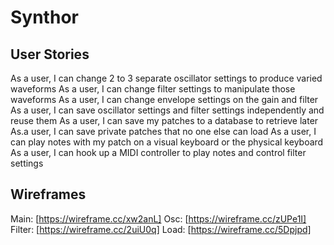 # Synthor

## User Stories
As a user, I can change 2 to 3 separate oscillator settings to produce varied waveforms
As a user, I can change filter settings to manipulate those waveforms
As a user, I can change envelope settings on the gain and filter
As a user, I can save oscillator settings and filter settings independently and reuse them
As a user, I can save my patches to a database to retrieve later
As.a user, I can save private patches that no one else can load
As a user, I can play notes with my patch on a visual keyboard or the physical keyboard
As a user, I can hook up a MIDI controller to play notes and control filter settings

## Wireframes
Main: [https://wireframe.cc/xw2anL]
Osc: [https://wireframe.cc/zUPe1I]
Filter: [https://wireframe.cc/2uiU0q]
Load: [https://wireframe.cc/5Dpjpd]
